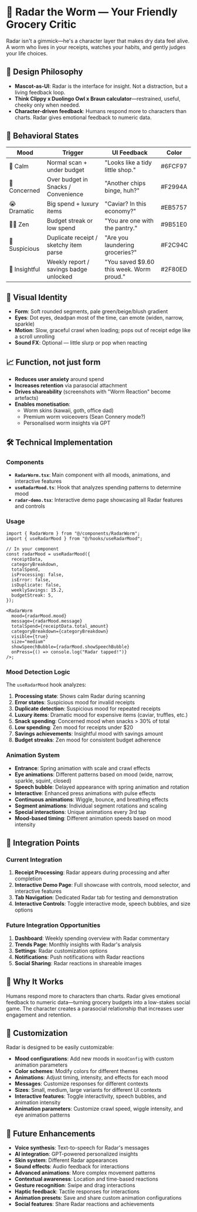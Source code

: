 # 🐛 Radar the Worm — Your Friendly Grocery Critic

Radar isn't a gimmick—he's a character layer that makes dry data feel alive. A worm who lives in your receipts, watches your habits, and gently judges your life choices.

## 🧠 Design Philosophy

- **Mascot-as-UI**: Radar is the interface for insight. Not a distraction, but a living feedback loop.
- **Think Clippy x Duolingo Owl x Braun calculator**—restrained, useful, cheeky only when needed.
- **Character-driven feedback**: Humans respond more to characters than charts. Radar gives emotional feedback to numeric data.

## 🧾 Behavioral States

| Mood          | Trigger                                | UI Feedback                              | Color   |
| ------------- | -------------------------------------- | ---------------------------------------- | ------- |
| 🙂 Calm       | Normal scan + under budget             | "Looks like a tidy little shop."         | #6FCF97 |
| 🐷 Concerned  | Over budget in Snacks / Convenience    | "Another chips binge, huh?"              | #F2994A |
| 😭 Dramatic   | Big spend + luxury items               | "Caviar? In this economy?"               | #EB5757 |
| 🧘‍♂️ Zen        | Budget streak or low spend             | "You are one with the pantry."           | #9B51E0 |
| 👀 Suspicious | Duplicate receipt / sketchy item parse | "Are you laundering groceries?"          | #F2C94C |
| 🧠 Insightful | Weekly report / savings badge unlocked | "You saved $9.60 this week. Worm proud." | #2F80ED |

## 🎨 Visual Identity

- **Form**: Soft rounded segments, pale green/beige/blush gradient
- **Eyes**: Dot eyes, deadpan most of the time, can emote (widen, narrow, sparkle)
- **Motion**: Slow, graceful crawl when loading; pops out of receipt edge like a scroll unrolling
- **Sound FX**: Optional — little slurp or pop when reacting

## 📈 Function, not just form

- **Reduces user anxiety** around spend
- **Increases retention** via parasocial attachment
- **Drives shareability** (screenshots with "Worm Reaction" become artefacts)
- **Enables monetisation**:
  - Worm skins (kawaii, goth, office dad)
  - Premium worm voiceovers (Sean Connery mode?)
  - Personalised worm insights via GPT

## 🛠 Technical Implementation

### Components

- **`RadarWorm.tsx`**: Main component with all moods, animations, and interactive features
- **`useRadarMood.ts`**: Hook that analyzes spending patterns to determine mood
- **`radar-demo.tsx`**: Interactive demo page showcasing all Radar features and controls

### Usage

```tsx
import { RadarWorm } from "@/components/RadarWorm";
import { useRadarMood } from "@/hooks/useRadarMood";

// In your component
const radarMood = useRadarMood({
  receiptData,
  categoryBreakdown,
  totalSpend,
  isProcessing: false,
  isError: false,
  isDuplicate: false,
  weeklySavings: 15.2,
  budgetStreak: 5,
});

<RadarWorm
  mood={radarMood.mood}
  message={radarMood.message}
  totalSpend={receiptData.total_amount}
  categoryBreakdown={categoryBreakdown}
  visible={true}
  size="medium"
  showSpeechBubble={radarMood.showSpeechBubble}
  onPress={() => console.log("Radar tapped!")}
/>;
```

### Mood Detection Logic

The `useRadarMood` hook analyzes:

1. **Processing state**: Shows calm Radar during scanning
2. **Error states**: Suspicious mood for invalid receipts
3. **Duplicate detection**: Suspicious mood for repeated receipts
4. **Luxury items**: Dramatic mood for expensive items (caviar, truffles, etc.)
5. **Snack spending**: Concerned mood when snacks > 30% of total
6. **Low spending**: Zen mood for receipts under $20
7. **Savings achievements**: Insightful mood with savings amount
8. **Budget streaks**: Zen mood for consistent budget adherence

### Animation System

- **Entrance**: Spring animation with scale and crawl effects
- **Eye animations**: Different patterns based on mood (wide, narrow, sparkle, squint, closed)
- **Speech bubble**: Delayed appearance with spring animation and rotation
- **Interactive**: Enhanced press animations with pulse effects
- **Continuous animations**: Wiggle, bounce, and breathing effects
- **Segment animations**: Individual segment rotations and scaling
- **Special interactions**: Unique animations every 3rd tap
- **Mood-based timing**: Different animation speeds based on mood intensity

## 🎯 Integration Points

### Current Integration

1. **Receipt Processing**: Radar appears during processing and after completion
2. **Interactive Demo Page**: Full showcase with controls, mood selector, and interactive features
3. **Tab Navigation**: Dedicated Radar tab for testing and demonstration
4. **Interactive Controls**: Toggle interactive mode, speech bubbles, and size options

### Future Integration Opportunities

1. **Dashboard**: Weekly spending overview with Radar commentary
2. **Trends Page**: Monthly insights with Radar's analysis
3. **Settings**: Radar customization options
4. **Notifications**: Push notifications with Radar reactions
5. **Social Sharing**: Radar reactions in shareable images

## 🚀 Why It Works

Humans respond more to characters than charts. Radar gives emotional feedback to numeric data—turning grocery budgets into a low-stakes social game. The character creates a parasocial relationship that increases user engagement and retention.

## 🎨 Customization

Radar is designed to be easily customizable:

- **Mood configurations**: Add new moods in `moodConfig` with custom animation parameters
- **Color schemes**: Modify colors for different themes
- **Animations**: Adjust timing, intensity, and effects for each mood
- **Messages**: Customize responses for different contexts
- **Sizes**: Small, medium, large variants for different UI contexts
- **Interactive features**: Toggle interactivity, speech bubbles, and animation intensity
- **Animation parameters**: Customize crawl speed, wiggle intensity, and eye animation patterns

## 🔮 Future Enhancements

- **Voice synthesis**: Text-to-speech for Radar's messages
- **AI integration**: GPT-powered personalized insights
- **Skin system**: Different Radar appearances
- **Sound effects**: Audio feedback for interactions
- **Advanced animations**: More complex movement patterns
- **Contextual awareness**: Location and time-based reactions
- **Gesture recognition**: Swipe and drag interactions
- **Haptic feedback**: Tactile responses for interactions
- **Animation presets**: Save and share custom animation configurations
- **Social features**: Share Radar reactions and achievements
